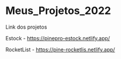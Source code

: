 # Meus_Projetos_2022
Link dos projetos

Estock - https://pinepro-estock.netlify.app/

RocketList - https://pine-rocketlis.netlify.app/
